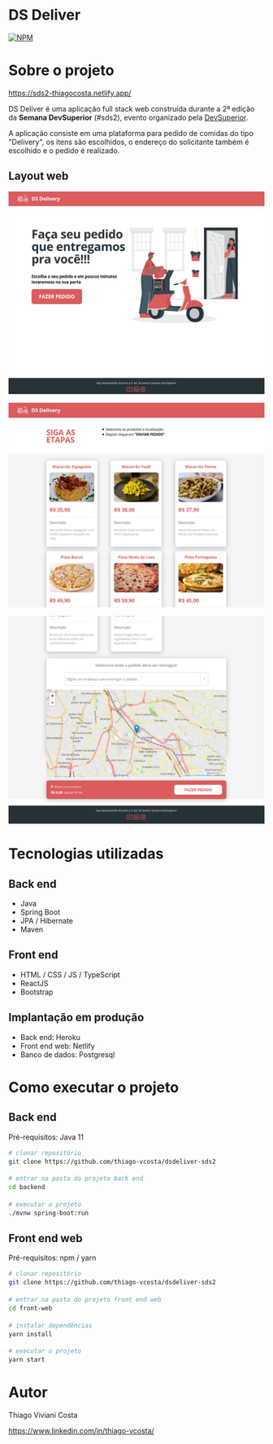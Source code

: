 # DS Deliver
[![NPM](https://img.shields.io/npm/l/react)](https://github.com/neliocursos/exemplo-readme/blob/main/LICENSE) 

# Sobre o projeto

https://sds2-thiagocosta.netlify.app/

DS Deliver é uma aplicação full stack web construída durante a 2ª edição da **Semana DevSuperior** (#sds2), evento organizado pela [DevSuperior](https://devsuperior.com "Site da DevSuperior").

A aplicação consiste em uma plataforma para pedido de comidas do tipo "Delivery", os itens são escolhidos, o endereço do solicitante também é escolhido e o pedido é realizado.

## Layout web
![Web 1](https://raw.githubusercontent.com/thiago-vcosta/dsdeliver-sds2/main/web1.png)

![Web 2](https://raw.githubusercontent.com/thiago-vcosta/dsdeliver-sds2/main/web2.png)

![Web 3](https://raw.githubusercontent.com/thiago-vcosta/dsdeliver-sds2/main/web3.png)

# Tecnologias utilizadas
## Back end
- Java
- Spring Boot
- JPA / Hibernate
- Maven
## Front end
- HTML / CSS / JS / TypeScript
- ReactJS
- Bootstrap
## Implantação em produção
- Back end: Heroku
- Front end web: Netlify
- Banco de dados: Postgresql

# Como executar o projeto

## Back end
Pré-requisitos: Java 11

```bash
# clonar repositório
git clone https://github.com/thiago-vcosta/dsdeliver-sds2

# entrar na pasta do projeto back end
cd backend

# executar o projeto
./mvnw spring-boot:run
```

## Front end web
Pré-requisitos: npm / yarn

```bash
# clonar repositório
git clone https://github.com/thiago-vcosta/dsdeliver-sds2

# entrar na pasta do projeto front end web
cd front-web

# instalar dependências
yarn install

# executar o projeto
yarn start
```

# Autor

Thiago Viviani Costa

https://www.linkedin.com/in/thiago-vcosta/
